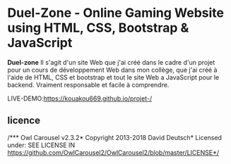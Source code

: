 # Duel-Zone - Online Gaming Website using HTML, CSS, Bootstrap & JavaScript

**Duel-zone**
Il s'agit d'un site Web que j'ai créé dans le cadre d'un projet pour un cours de développement Web dans mon collège, que j'ai créé à l'aide de HTML, CSS et bootstrap et tout le site Web a JavaScript pour le backend. Vraiment responsable et facile à comprendre.

LIVE-DEMO:https://kouakou669.github.io/projet-/


## licence 

/*** Owl Carousel v2.3.2* Copyright 2013-2018 David Deutsch* Licensed under: SEE LICENSE IN https://github.com/OwlCarousel2/OwlCarousel2/blob/master/LICENSE*/
